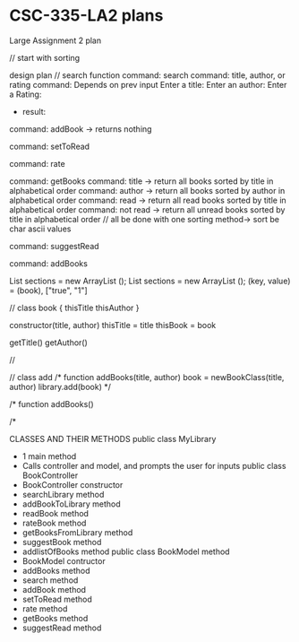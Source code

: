 # CSC-335-LA2 plans

Large Assignment 2 plan

// start with sorting

design plan
// search function
command: search
command: title, author, or rating
command: Depends on prev input
Enter a title:
Enter an author:
Enter a Rating: 
- result: 

command: addBook -> returns nothing

command: setToRead

command: rate

command: getBooks
command: title -> return all books sorted by title in alphabetical order
command: author -> return all books sorted by author in alphabetical order
command: read -> return all read books sorted by title in alphabetical order
command: not read -> return all unread books sorted by title in alphabetical order
// all be done with one sorting method-> sort be char ascii values

command: suggestRead

command: addBooks


List<Object> sections = new ArrayList <Object>();
List<Strings> sections = new ArrayList <Strings>();
(key, value) = (book), ["true", "1"]


// class book
{ 
thisTitle
thisAuthor
}

constructor(title, author)
thisTitle = title
thisBook = book

getTitle()
getAuthor()

//


// class add
/* function addBooks(title, author)
book = newBookClass(title, author)
library.add(book)
*/

/* function addBooks()

/*

CLASSES AND THEIR METHODS
public class MyLibrary
- 1 main method
- Calls controller and model, and prompts the user for inputs
public class BookController
- BookController constructor
- searchLibrary method
- addBookToLibrary method
- readBook method
- rateBook method
- getBooksFromLibrary method
- suggestBook method
- addlistOfBooks method
public class BookModel method
- BookModel contructor
- addBooks method
- search method
- addBook method
- setToRead method
- rate method
- getBooks method
- suggestRead method
